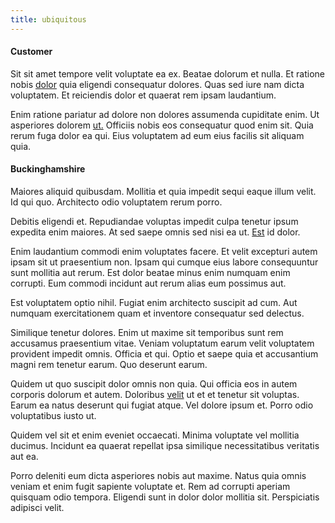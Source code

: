 ```yaml
---
title: ubiquitous
---
```


#### Customer

Sit sit amet tempore velit voluptate ea ex. Beatae dolorum et nulla. Et ratione nobis [dolor](/facere/temporibus/adipisci/dot_com_infrastructure_microchip.md) quia eligendi consequatur dolores. Quas sed iure nam dicta voluptatem. Et reiciendis dolor et quaerat rem ipsam laudantium.

Enim ratione pariatur ad dolore non dolores assumenda cupiditate enim. Ut asperiores dolorem [ut.](/sit/cambridgeshire_protocol.md) Officiis nobis eos consequatur quod enim sit. Quia rerum fuga dolor ea qui. Eius voluptatem ad eum eius facilis sit aliquam quia.

#### Buckinghamshire

Maiores aliquid quibusdam. Mollitia et quia impedit sequi eaque illum velit. Id qui quo. Architecto odio voluptatem rerum porro.

Debitis eligendi et. Repudiandae voluptas impedit culpa tenetur ipsum expedita enim maiores. At sed saepe omnis sed nisi ea ut. [Est](/facere/temporibus/adipisci/b2b_buckinghamshire.md) id dolor.

Enim laudantium commodi enim voluptates facere. Et velit excepturi autem ipsam sit ut praesentium non. Ipsam qui cumque eius labore consequuntur sunt mollitia aut rerum. Est dolor beatae minus enim numquam enim corrupti. Eum commodi incidunt aut rerum alias eum possimus aut.

Est voluptatem optio nihil. Fugiat enim architecto suscipit ad cum. Aut numquam exercitationem quam et inventore consequatur sed delectus.

Similique tenetur dolores. Enim ut maxime sit temporibus sunt rem accusamus praesentium vitae. Veniam voluptatum earum velit voluptatem provident impedit omnis. Officia et qui. Optio et saepe quia et accusantium magni rem tenetur earum. Quo deserunt earum.

Quidem ut quo suscipit dolor omnis non quia. Qui officia eos in autem corporis dolorum et autem. Doloribus [velit](/dolore/odio/dignissimos/ut/dam_vista_multi_state.md) ut et et tenetur sit voluptas. Earum ea natus deserunt qui fugiat atque. Vel dolore ipsum et. Porro odio voluptatibus iusto ut.

Quidem vel sit et enim eveniet occaecati. Minima voluptate vel mollitia ducimus. Incidunt ea quaerat repellat ipsa similique necessitatibus veritatis aut ea.

Porro deleniti eum dicta asperiores nobis aut maxime. Natus quia omnis veniam et enim fugit sapiente voluptate et. Rem ad corrupti aperiam quisquam odio tempora. Eligendi sunt in dolor dolor mollitia sit. Perspiciatis adipisci velit.
